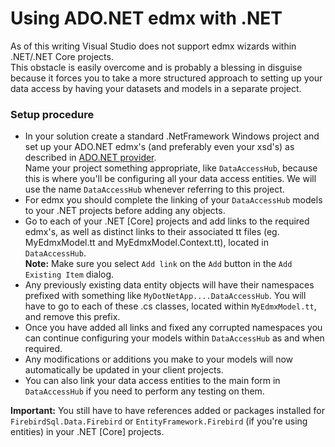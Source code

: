 # Using ADO.NET edmx with .NET

As of this writing Visual Studio does not support edmx wizards within .NET/.NET Core projects.<br>This obstacle is easily overcome and is probably a blessing in disguise because it forces you to take a more structured approach to setting up your data access by having your datasets and models in a separate project.

### Setup procedure

* In your solution create a standard .NetFramework Windows project and set up your ADO.NET edmx's (and preferably even your xsd's) as described in [ADO.NET provider](ado-net.md).</br>
Name your project something appropriate, like `DataAccessHub`, because this is where you'll be configuring all your data access entities. We will use the name `DataAccessHub` whenever referring to this project.
* For edmx you should complete the linking of your `DataAccessHub` models to your .NET projects before adding any objects.
* Go to each of your .NET \[Core\] projects and add links to the required edmx's, as well as distinct links to their associated tt files (eg. MyEdmxModel.tt and MyEdmxModel.Context.tt), located in `DataAccessHub`.</br>
__Note:__ Make sure you select `Add link` on the `Add` button in the `Add Existing Item` dialog.
* Any previously existing data entity objects will have their namespaces prefixed with something like `MyDotNetApp....DataAccessHub`. You will have to go to each of these .cs classes, located within `MyEdmxModel.tt`, and remove this prefix.
* Once you have added all links and fixed any corrupted namespaces you can continue configuring your models within `DataAccessHub` as and when required.
* Any modifications or additions you make to your models will now automatically be updated in your client projects.
* You can also link your data access entities to the main form in `DataAccessHub` if you need to perform any testing on them.

__Important:__ You still have to have references added or packages installed for `FirebirdSql.Data.Firebird` or `EntityFramework.Firebird` (if you're using entities) in your .NET [Core] projects.
